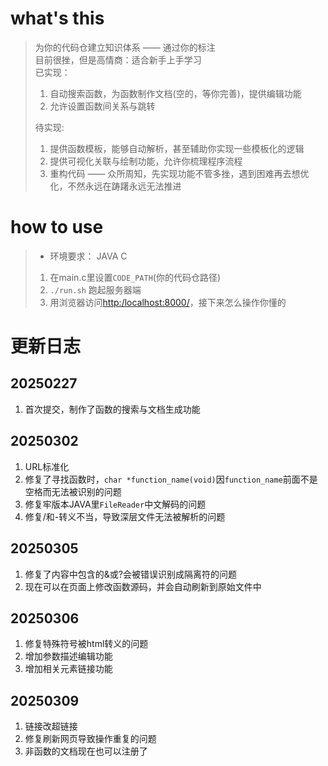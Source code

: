 # what's this
> 为你的代码仓建立知识体系 —— 通过你的标注  
> 目前很挫，但是高情商：适合新手上手学习  
> 已实现：
> 1. 自动搜索函数，为函数制作文档(空的，等你完善)，提供编辑功能
> 2. 允许设置函数间关系与跳转
> 
> 待实现:  
> 1. 提供函数模板，能够自动解析，甚至辅助你实现一些模板化的逻辑
> 2. 提供可视化关联与绘制功能，允许你梳理程序流程
> 99. 重构代码 —— 众所周知，先实现功能不管多挫，遇到困难再去想优化，不然永远在踌躇永远无法推进

# how to use
> + 环境要求： JAVA C
> 1. 在main.c里设置`CODE_PATH`(你的代码仓路径)
> 2. `./run.sh` 跑起服务器端
> 3. 用浏览器访问[http:/localhost:8000/](http:/localhost:8000/)，接下来怎么操作你懂的

# 更新日志

## 20250227
1. 首次提交，制作了函数的搜索与文档生成功能

## 20250302
1. URL标准化
2. 修复了寻找函数时，`char *function_name(void)`因`function_name`前面不是空格而无法被识别的问题
3. 修复牢版本JAVA里`FileReader`中文解码的问题
4. 修复/和-转义不当，导致深层文件无法被解析的问题

## 20250305
1. 修复了内容中包含的&或?会被错误识别成隔离符的问题
2. 现在可以在页面上修改函数源码，并会自动刷新到原始文件中

## 20250306
1. 修复特殊符号被html转义的问题
2. 增加参数描述编辑功能
3. 增加相关元素链接功能

## 20250309
1. 链接改超链接
2. 修复刷新网页导致操作重复的问题
3. 非函数的文档现在也可以注册了